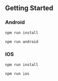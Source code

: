 
## Getting Started
### Android
```bash
npm run install
```
```bash
npm run android
```
### IOS
```bash
npm run install
```
```bash
npm run ios
```